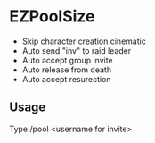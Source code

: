 # EZPoolSize

- Skip character creation cinematic
- Auto send "inv" to raid leader
- Auto accept group invite
- Auto release from death
- Auto accept resurection

## Usage

Type /pool \<username for invite\>
